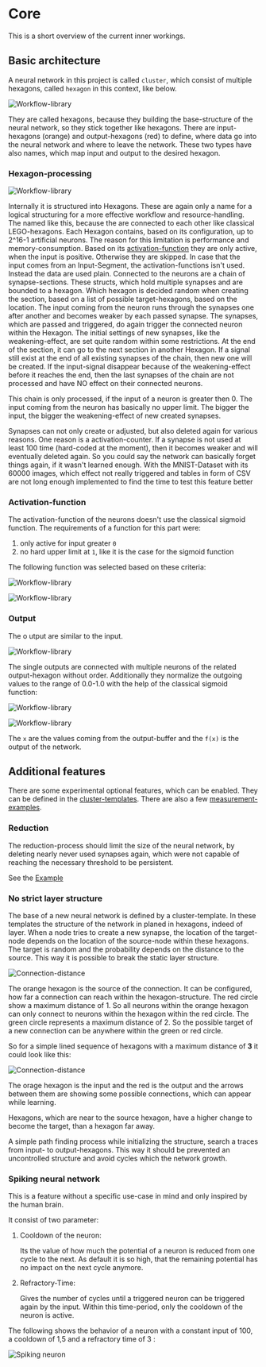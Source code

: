 # Core

This is a short overview of the current inner workings.

## Basic architecture

A neural network in this project is called `cluster`, which consist of multiple hexagons, called
`hexagon` in this context, like below.

![Workflow-library](Kyouko_base.drawio)

They are called hexagons, because they building the base-structure of the neural network, so they
stick together like hexagons. There are input-hexagons (orange) and output-hexagons (red) to define,
where data go into the neural network and where to leave the network. These two types have also
names, which map input and output to the desired hexagon.

### Hexagon-processing

![Workflow-library](Kyouko_node_processing.drawio)

Internally it is structured into Hexagons. These are again only a name for a logical structuring for
a more effective workflow and resource-handling. The named like this, because the are connected to
each other like classical LEGO-hexagons. Each Hexagon contains, based on its configuration, up to
2^16-1 artificial neurons. The reason for this limitation is performance and memory-consumption.
Based on its [activation-function](/inner_workings/core/core/#activation-function) they are only
active, when the input is positive. Otherwise they are skipped. In case that the input comes from an
Input-Segment, the activation-functions isn't used. Instead the data are used plain. Connected to
the neurons are a chain of synapse-sections. These structs, which hold multiple synapses and are
bounded to a hexagon. Which hexagon is decided random when creating the section, based on a list of
possible target-hexagons, based on the location. The input coming from the neuron runs through the
synapses one after another and becomes weaker by each passed synapse. The synapses, which are passed
and triggered, do again trigger the connected neuron within the Hexagon. The initial settings of new
synapses, like the weakening-effect, are set quite random within some restrictions. At the end of
the section, it can go to the next section in another Hexagon. If a signal still exist at the end of
all existing synapses of the chain, then new one will be created. If the input-signal disappear
because of the weakening-effect before it reaches the end, then the last synapses of the chain are
not processed and have NO effect on their connected neurons.

This chain is only processed, if the input of a neuron is greater then 0. The input coming from the
neuron has basically no upper limit. The bigger the input, the bigger the weakening-effect of new
created synapses.

Synapses can not only create or adjusted, but also deleted again for various reasons. One reason is
a activation-counter. If a synapse is not used at least 100 time (hard-coded at the moment), then it
becomes weaker and will eventually deleted again. So you could say the network can basically forget
things again, if it wasn't learned enough. With the MNIST-Dataset with its 60000 images, which
effect not really triggered and tables in form of CSV are not long enough implemented to find the
time to test this feature better

### Activation-function

The activation-function of the neurons doesn't use the classical sigmoid function. The requirements
of a function for this part were:

1. only active for input greater `0`
2. no hard upper limit at `1`, like it is the case for the sigmoid function

The following function was selected based on these criteria:

![Workflow-library](central_segment_function.jpg)

![Workflow-library](central_segment_graph.jpg)

### Output

The o utput are similar to the input.

![Workflow-library](Kyouko_output_segment.drawio)

The single outputs are connected with multiple neurons of the related output-hexagon without order.
Additionally they normalize the outgoing values to the range of 0.0-1.0 with the help of the
classical sigmoid function:

![Workflow-library](output_segment_function.jpg)

![Workflow-library](output_segment_graph.jpg)

The `x` are the values coming from the output-buffer and the `f(x)` is the output of the network.

## Additional features

There are some experimental optional features, which can be enabled. They can be defined in the
[cluster-templates](/frontend/cluster_templates/cluster_template/). There are also a few
[measurement-examples](/inner_workings/measurements/measurements/#reduction_1).

### Reduction

The reduction-process should limit the size of the neural network, by deleting nearly never used
synapses again, which were not capable of reaching the necessary threshold to be persistent.

See the [Example](/inner_workings/measurements/measurements/#reduction_1)

### No strict layer structure

The base of a new neural network is defined by a cluster-template. In these templates the structure
of the network in planed in hexagons, indeed of layer. When a node tries to create a new synapse,
the location of the target-node depends on the location of the source-node within these hexagons.
The target is random and the probability depends on the distance to the source. This way it is
possible to break the static layer structure.

![Connection-distance](connection_distance.drawio)

The orange hexagon is the source of the connection. It can be configured, how far a connection can
reach within the hexagon-structure. The red circle show a maximum distance of 1. So all neurons
within the orange hexagon can only connect to neurons within the hexagon within the red circle. The
green circle represents a maximum distance of 2. So the possible target of a new connection can be
anywhere within the green or red circle.

So for a simple lined sequence of hexagons with a maximum distance of **3** it could look like this:

![Connection-distance](connection_distance2.drawio)

The orage hexagon is the input and the red is the output and the arrows between them are showing
some possible connections, which can appear while learning.

Hexagons, which are near to the source hexagon, have a higher change to become the target, than a
hexagon far away.

A simple path finding process while initializing the structure, search a traces from input- to
output-hexagons. This way it should be prevented an uncontrolled structure and avoid cycles which
the network growth.

### Spiking neural network

This is a feature without a specific use-case in mind and only inspired by the human brain.

It consist of two parameter:

1. Cooldown of the neuron:

    Its the value of how much the potential of a neuron is reduced from one cycle to the next. As
    default it is so high, that the remaining potential has no impact on the next cycle anymore.

2. Refractory-Time:

    Gives the number of cycles until a triggered neuron can be triggered again by the input. Within
    this time-period, only the cooldown of the neuron is active.

The following shows the behavior of a neuron with a constant input of 100, a cooldown of 1,5 and a
refractory time of 3 :

![Spiking neuron](spiking_potential_cooldown1_5_refractory_3.jpg)
